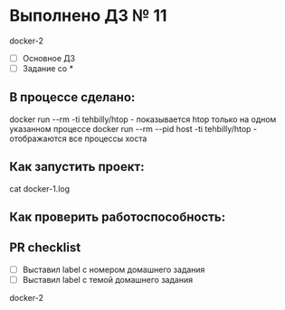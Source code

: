 # Выполнено ДЗ № 11
docker-2

 - [ ] Основное ДЗ
 - [ ] Задание со *

## В процессе сделано:
docker run --rm -ti tehbilly/htop - показывается htop только на одном указанном процессе
docker run --rm --pid host -ti tehbilly/htop - отображаются все процессы хоста
 
## Как запустить проект:
 cat docker-1.log   

## Как проверить работоспособность:
 

## PR checklist
 - [ ] Выставил label с номером домашнего задания
 - [ ] Выставил label с темой домашнего задания

docker-2


